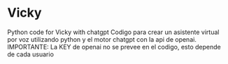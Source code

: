# Vicky
Python code for Vicky with chatgpt
Codigo para crear un asistente virtual por voz utilizando python y el motor chatgpt con la api de openai.
IMPORTANTE:
La KEY de openai no se prevee en el codigo, esto depende de cada usuario
